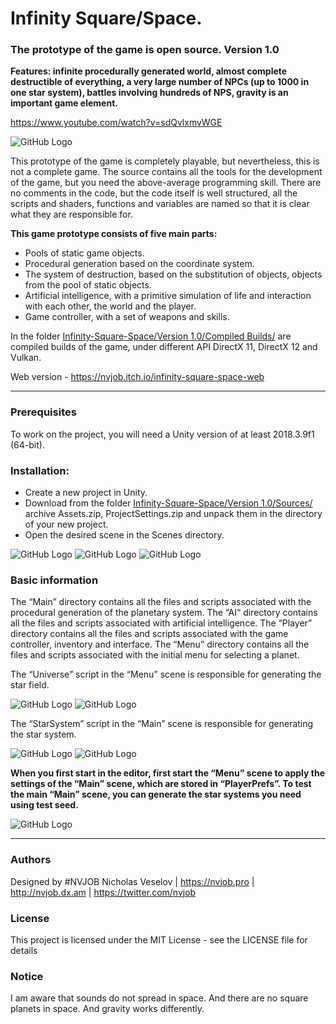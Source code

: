 # Infinity Square/Space.
### The prototype of the game is open source. Version 1.0

**Features: infinite procedurally generated world, almost complete destructible of everything, a very large number of NPCs (up to 1000 in one star system), battles involving hundreds of NPS, gravity is an important game element.**

https://www.youtube.com/watch?v=sdQvlxmvWGE

![GitHub Logo](https://lh3.googleusercontent.com/tpbG3hDN0wGz4SwWRBkhbzQ9qaLs4iTgfsbm1IA7cdQiXAxcElqr69NJWYEcqTwotzQFspWHvogvTXW_sOCp86eCuxc9ydsjTQb5FhQPHwdqghPnjnsGo5hImIBRKMbcRSnoMZW9_TnYrNGKW5nqw1KwNXSfGqaMV6QhAlL_FS2Dfb1Klb7oQdKXqMe4FoxsBQcpaybGHTkvxsBmlxeTiZO6tBAVa9jLSL9c7vou2W0iS3DpdDyjS8iKxrfUOYIYksAMFZd4PdTuoBiAh-y572PYTOpb_P2_ve-lyVJflSJhjGtsZ4yMrG5Gs3TeJHUrk7PvAklS_y3I9OgpZUp5o87WeMr_agexp-uunAp5YpgJ2CervaaSqCyPvBta4rRze4gJlt91rUvv4brsKWXAvkk2kJhco9lzfxLV-qjKrSXH6vRMtrm9oJpTnMYNzeosoLzddJsSmJDTHRioCFFDSs-HGYrGJEQ-aJ_ZexVSkKSN9pjQ5cJq8qM5ffIzT7Et1oD2dpqsO8WaEPhr6q4-uEnGxb8R2JD6AW7vyipID8ev-lcvhbLeWQR1EITegp3SLD2oDn6qndWMhhqVBNnVBPgk9hMojD6JQXV54mMWkYlAW1z0l3zw7tMJTL65nBukDcMMJlQtbzPwxpEmIy-K3L80AXR7lMi0T63aQGSG2ZGpquun6A5Xm7vcLzahYCn0IqfERpWKZ_EUTYpJ5zcbbTk_=w1741-h979-no)

This prototype of the game is completely playable, but nevertheless, this is not a complete game.
The source contains all the tools for the development of the game, but you need the above-average programming skill. There are no comments in the code, but the code itself is well structured, all the scripts and shaders, functions and variables are named so that it is clear what they are responsible for.

**This game prototype consists of five main parts:**
- Pools of static game objects.
- Procedural generation based on the coordinate system.
- The system of destruction, based on the substitution of objects, objects from the pool of static objects.
- Artificial intelligence, with a primitive simulation of life and interaction with each other, the world and the player.
- Game controller, with a set of weapons and skills.

In the folder [Infinity-Square-Space/Version 1.0/Compiled Builds/](https://github.com/nvjob/Infinity-Square-Space/tree/master/Version%201.0/Compiled%20Builds) are compiled builds of the game, under different API DirectX 11, DirectX 12 and Vulkan.

Web version - https://nvjob.itch.io/infinity-square-space-web

------------------------------------

### Prerequisites

To work on the project, you will need a Unity version of at least 2018.3.9f1 (64-bit).

### Installation:
- Create a new project in Unity.
- Download from the folder [Infinity-Square-Space/Version 1.0/Sources/](https://github.com/nvjob/Infinity-Square-Space/tree/master/Version%201.0/Sources) archive Assets.zip, ProjectSettings.zip and unpack them in the directory of your new project.
- Open the desired scene in the Scenes directory.

![GitHub Logo](https://lh3.googleusercontent.com/iqP50GVSEsAmx2Z-_F30-T7g8y4cxuVRkMTX6QcEd1ZYmXoI415QodXWSH4gb5guusteJGdQHzEwldW8KLfZSV7l2VdvOflkWMi_3lALtn8pTgg5hgtD1ADxTrLpxaWZ7c61Q44yAq9rlIpNhRsg_XJy78qsHi4-4KG09NJjbXkrKMGGj20nOVtxecoik7rmV3Ti-WlschE4lra3x3Twy1vgOVQ-l-Cm_sgYXv_2adxX-YYe1dNE8CfjO4stv4nvPysTQ2NMQuVkLw3gdPq6USpTSvjdteqC8oG6toqgFgADYQf9_kNwg5qWOtm5XA48VLNr3D84qU2oeKLRK89vwiUidndQU4ttn3zVLRvbOpCXlp4nbsnZ8mMXs1MVlEM_RFTccVOYDQOyiyt1LtpH7YrPxIddeI4QVROk8TLwM2XmxhfBFfwETy_tRObJ_saki83YgHdWQy3-NnpuFZw4AtAYqst8e70YlGSqSMCnslbOyYXFp5yotqXE9COXl2tjOhHiegngIIkLwqSXWMUloOtuBzfT4Z1sFwv1Gs-bo-QVA_oqM8qGVXQBxJcvyywb2rEOIJHYd7gEFjE2jNXjDUuBV4w2rB3b4ZQ7LZ195QdF1HxRNsA51d0_Fe7ykJhpyozw_GjGBXTSjSM6KlPKBoB5APaEKWeaN0GHBdvwxSW_JzxQPy65sBmsGzK3R8gCimmeEqE8xdSfwHp-nvezpC9G=w377-h163-no) ![GitHub Logo](https://lh3.googleusercontent.com/5ADpi0JbT2X_uFN4aIBl4T9chy9c8Qc9tlfa6I1mp-lK95gKAQ49wNz8OwjBVP-b4bz5V9PycqWgqxB-sLRzmQ2HxEFFZ5_1uSo1r3PD4LWA0icCX6LHC_MHQVxpkS9cpjamXQnLPIG1xTskVHk_OCaEIdypqltrbwkerAWhCSKKFdCLJv3xyMzCbLxtHxLA58TRmmZ3CXeIJxDHXOhgjKV5M8RiBOB9f20Xb0tFzvVv2X8QLwLObJ9VGXytKZRh05MX0fLCow5UtFCyQi8pJM-IjRezopYOfs2LYqumABKZY6t5926lQtr-XM7tfJ-W3YNCcmqpsrhDrMUpg4122LVsJdLf7FpkvClyWmZi-u8uTKxQPKniAvLpb0sV-MD2UU5TncZcZ0WFBccyYvzMcCiYriHN9EoAXsDoPZX5fusTZo33-6SjDa7Mjz2R80RIXlVHFPqUyZgmDnAW0nPGVN-xl9sq93HTMEcbEhoKeqgMKTmLYbTDrPQv-KzFEE86sf4qe752hlo6Eh69-QSI84PPl8O1AS2Vqdr6l0bsZInXCvlZl3gnqz8SxG3MYR9k2uQp8r2XNp4_dxV6oB7WrRsyWYdB7RKwJLrqA3Fn78rRXHcDaGzh7AbzekVhWvY-Li3IF2X6JXQUcv6J0qcWZUTzmG0KUUbCI3cS8-n3CfY_7oBncixVxreg3i3FbcxpXHK2zkgWww767y3r6wx24R3r=w352-h135-no)
![GitHub Logo](https://lh3.googleusercontent.com/U_zoiCWIocCXmlUknEW_5Pmvq8tb_aLFm3OAEsyjEmEHVnVsahyf5M2-3XxmyOJmEiKTo1uncbTPCPqyysA4_XW5VWRQOWWD2NYjuobBx-I4ti0D0APMYXh73pjMeKguMuRQXXKj_rXwnTvViB8WZxSyNA9P9PsxvwmVfGbIRxtK1Kso6xRUAlQLg_36c1VhQqMOEV-mgZzzwm-6BIAsRS1Fc-WxjiUhyrFDeNEzVu3uF8jqgSffJvQDDOo_BlgQTWSidlltfIOhwxtN1oytsw99pwZcDVWWvJAjbLR9pIK8zuxx6SDwTYkS83Gjh0wahZnJPFBPU1TcGuEh3r_qFaCC1x8Z0DzgYtpJ9C5_FV6btugng6ymLkIu0025b6ydI7dZrNztW_sXusY5QnGjpcoDaC5oNPjMxl1_899OW2fbGX6WiuYvDtyH9U_NyVqYvm4rXsNq4ZGyIBr2jDS2hTtvHSFAdTA6bz7r6C3xonDtjmpOO5yUQ6j1NcGSNLVIAIa-14dc94gRJ8Rh817qbaLROu_8d6gPCE_bAokOmkTfFguSqrsg9K-y5nozkjJ338No1ASM_eqgoFdyrEDrAoqVBHT718U4-9N49KMkyf0IYQuBxPS1bK-f3FsULQPOc-0TsfXdLxfGt3H-ZCOAsx6guS7dQMMtxmLUykVP4KFV-8TshXj2QiY38xqhpa7sPn-I48tYkOqi6FEiTfO3F7Js=w462-h150-no)

### Basic information

The “Main” directory contains all the files and scripts associated with the procedural generation of the planetary system. The “AI“ directory contains all the files and scripts associated with artificial intelligence. The “Player” directory contains all the files and scripts associated with the game controller, inventory and interface. The “Menu” directory contains all the files and scripts associated with the initial menu for selecting a planet.

The “Universe” script in the “Menu” scene is responsible for generating the star field.

![GitHub Logo](https://lh3.googleusercontent.com/meUn_rzZU_aRvC5XxnAd9AOPVhlEXduuwedZH1qmc1VUB7Fsc7XK-RCgNfqn6ug59UTC0ypWQHCEq6KuEuLs4iflpOVV5cSNU5c-tTBrMxXtpmF2rNmu5QFHstyCnm6XVFRGh8Cwc9QG1jdkO3EKMZqHZP0DDMisibsGE5IWUWWz_WHSsqk2z0IKo42K1AXeevDeKVMGq5jY8m8cCDoNUsP2S2g-19BmndjHrCcj6cXBCEboofqqA79JZrsLSKVAPpnZINbcV6HUTBuqGIqVXuKNYZzmeQZN4bjczFw4vj3wrkS72TovcfnWlm6h1Ir3gbPLGLbVcAUySsXC3-ZyOzvoAOfUYKw3zI1Vs8GLTNlPsO_R86H9hZ8xmomMsEtT7SCaw21Nt9Q0iUWGWOhu8MlERGjQ0eZhRC91FySZZm8uj7U2k1E3lQSMyXbSTiv9x7n-zpyrbxDRBzLaxOzl7dKOb3yI9p23MgflCoR32zpTaR_5jyLaiml0tPdlrSihbKzqcyS6PkzLKiaqVkQO9Hi5909ALsIiRPEqvzbxkyJCniy1fwZAok6Hqw_1w0q0uStuyR6Lubhf8PkcZFHNf1Y4d8qdhyjmRLUTVTz5xpgv9xK5aaRrFMaMYKm9-zcXn-Wf-ScJiAOah_UjJ_7kbzYPtYN0AD_LvzeL7hZpRNsfwgjBb9bzAwAKnXqhqWCIZrc9GTap0eFiCwh_qTLV9NA-=w575-h312-no)
![GitHub Logo](https://lh3.googleusercontent.com/LuWt51l3pT2fELQotoFCW56rGzUO2OqT2hRdqlqUXSjuvJoh9pMvPHVZ5htSh0qPl4BtvlBf3Lh0E_6KeBV9C3xMDZxtFqBU4iQ4chz_jEd4iuz5tY1ShFlSRrpBcGLAGyz7LOX0OEJyAsju5BX2SWqoIRj0ye26Mh9agN3-vBwL4jp-x6jhXURXUYWxIRoI_2imaVRoz09CrNrFjXhvzsaHQxEscWmTcFU5xvoZDjqJvkFur5NOfXN0PJxYMDD-eyX4wQiTbNY2w5D_jpCIS2GVt0NfI6vOLcew0F-7PlTmKEHpiLcAfoDRBjyb1U83bOZNsEG-EC-GI-C0wMmLB118lzbXB3U49fXnB8nAwyRsGOiOGSdB80GzqQ9duruz3g5Arb57wKBrg0Iyf1Zx57TxJSpgDfDe46tyUz9xlfS4Kzwqm28AWh3ROK9zKBt9OPeH-vHsN50l_Y9FrWi0KgCWZGu7ffEYNWk3rWMnYDIvzVNCmP4oGi-vFlmjda1kuf1-BO6iYU8ppcADBWT3L2wnd0K9OONN_nNTsKxmIvBF_ADg46i7WZtFXcPnHn_9MegBSNLpyQhlOTghOjegVg6Nr9BLVdzTxLt06Jq5NE6M09juAXFN6Cq9iAqdRuXKbimYXinekP1rQSQpmJrfZwfkRkF6JSxPiKSuWpXBaTBo7q9PzJEgrqdYSUeGbWvy5jT4ZU65SSsgfkk0zZq9AvQY=w846-h476-no)

The “StarSystem” script in the “Main” scene is responsible for generating the star system.

![GitHub Logo](https://lh3.googleusercontent.com/3fXZxkq3ewSv_80SnGBssy-HZuixjpSTiAafIwZn8hXR1n21qbpcxiLp2VzUTBVotRiajXg6op0zghc9isbRH4kuLH5ZRmeeo3oye5DhQPGailSvm-Qr513C1OEnVhzJPC72nDn-mUV2fPUdz-2Zwy8uYUqF9f_UG9tg8fv0t8GahKwFoHb7r1OaYupjeGyUFyVUtsxMl0GAy9-xBQJUMF4yUX1DJ1V-AiAwUR21hu4O52OXUb05RjZblPvMXyPr5ztR9Jp2UknhP2vjcOucpQav1kr9T3xdHA0iVQtuIayYxOGWS4axvuFsSDajRCbpscyA34D09pMJaEeT-IGxeTWiK8Kfm3ex9tWZyyRLv81ZmbfpZsUOuwgwj-3m-JzmwHWVd0lcdL7gTGDE91S0f2DGPZ70WHFvFjYPoTok_SLeI2Uz1gOAaG2djUD1Qgu-khYuMW59NX0M1m4Sw5-6dP8n26Dpr8NHRVO4VA4o_UAwNaibu-IW2Y98vtZTHvOdJyNH7NOIJuofcj42YC1me8mN0KBykJ5zL0SEcLzA_NzXT5A96G0MflzKR9ynEesemyIXOhBbpfevZby02l0XpYDFsZZ4iY6I-Wgli3lobSz4B6fcoNUQbJPG81QGYQYanfp-Ul_bdUiUxHnW8xdDyBEcJm6kWMTXs8Zd3d4DrLBubA1GnFi95XwYN0DsdxeowOMLuLcW_umm4ASYQ0xx_SRx=w558-h402-no)
![GitHub Logo](https://lh3.googleusercontent.com/vVQzJyFGEty4NRkFcKS9t5KqLNA-FMc6Nrgzpk6LqHnzgyF3mxpJoxsZebly6zeA1pzkv-9zHm4EBoSlAfcANEy2GRyGrwE81UaLDOtR0HnSb5wFfVTUQKxYJE2A_Uv5nFF_NVBS_Nt_bd6aD_4Qpf18V66_3d4VgN2tGc4nBHIVCOxx8XYnVlNFgB4Fy5RBcvb3UTL4KxfakRoaufuhAJDDkPdZ8q-NHrmptDjV3vszcKQ8fbd8ssXJ77Z0mX-Is7j6yVFsZdo7eJfhLhQalng0G_iAhK5vezWe5MI8EF9uMgLwcfdHruAhgsb-EGcy0V0E3Vt2p1kYld8sF-kTbGRkRzV8s52iJgrLldYEPbow6r4oWM_nKvwtWIHFazNekjYmK4ZEyqttgG7kBwN4VIT9S1dG7O0DTD--cLo5pBdRDIxADYagrHJvlM921aAQpcPdUPHxUVWmeuKyBsT7vrpQZUqkifkQ9PFUvVCiPOhVCAsf8FxDzVGilQvFXwIkVDwc5vzcQ9u3JGsNRLZ5Jx8M2yV6rgXgLs8K8XyE72vne_5LlOTrmkmB1nNc84Fl_b5jj4tEFRvoNhIV-tJMog0kbpPV_xmpBko7iLjD_R65z5fDfC4IIA4AIhA8JKTY_ndBipx6JKmogm3NiHMZKRvfllRLtSs3hGPAyMg2V3ssHjcCXRve9fGZQKsXlvkxylrkffN2DuJZP2zkJ5ijWgmi=w759-h428-no)

**When you first start in the editor, first start the “Menu” scene to apply the settings of the “Main” scene, which are stored in “PlayerPrefs”. To test the main “Main” scene, you can generate the star systems you need using test seed.**

![GitHub Logo](https://lh3.googleusercontent.com/MxY83Nj3Nvlh-MJtwowMkSzgulTPVm6c2kkbyf5utVwlVfRp5G5QS8M13MX7Q5BQbOvKG_1pDKiaRYQ6knQE6owfukIylwusyv4zLtXIm63OXQO3--7PoWIWr9ZOlSEkgBH-6H8YsE-MDCfiqh0U_FSN_ouT0daRPuuZ3rZUkRzOsb-DPiNug2DcXrwIJw4GzKvhPPZlMWCIsMVfeCMGf2cMrBIH3O4Mf524xL_feSkeOskKyrrjnQwjsPDZ0XGx9ACj6KjpWnIoCgwaDsmh4ffM8fV1UNH5Z8uUewE2mevbQSacUrliBz3nGlSViGq2Bl2VqJ2GtKaKSM0dPtNp-N456P9Y_aRBNp2_shJN9pv5E7BMRKJGh3p7CVAIKwAm6AxOJr-rK4-BTWlUOj2GZZmjUR0_GEXBe8LzTr5QTTPTbKe3VKEDspx0BdQEdYGVtlNoqjipU8Rk6v5rWd6L27rgz32eEY59HZ4Z_pT36AhZdDls8Zt1w7L5gayr2ej-G0rPm__POy5nJ8koZsDt9GPf7gzgGwPNUGYarjVuPrvwPaZiXxhSrxyO2mnipe7zVTliqb3l1IpNGOccp_WQRi2K_oVf-xOfsLJOeXZAx2qbBgCcRnKDETgsIWFtEMQg8EFxsNg4_duueBcnNvCnOcVL67EtXSYZDtNFUJLAe5M1uivfB9n4lDK62sk9SZovaj9v-dy3vC2zuK31s2nlECFK=w278-h345-no)

------------------------------------

### Authors
Designed by #NVJOB Nicholas Veselov | https://nvjob.pro | http://nvjob.dx.am | https://twitter.com/nvjob

### License
This project is licensed under the MIT License - see the LICENSE file for details

### Notice
I am aware that sounds do not spread in space. And there are no square planets in space. And gravity works differently.
